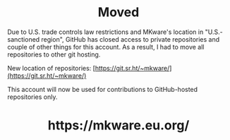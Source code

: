 <h1 align= "center">Moved</h1>

Due to U.S. trade controls law restrictions and MKware's location in "U.S.-sanctioned region", GitHub has closed access to private repositories and couple of other things for this account. As a result, I had to move all repositories to other git hosting.


New location of repositories: [https://git.sr.ht/~mkware/](https://git.sr.ht/~mkware/)

This account will now be used for contributions to GitHub-hosted repositories only.

<h1 align= "center">https://mkware.eu.org/</h1>
